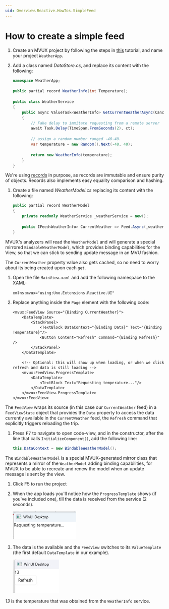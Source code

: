 ```yaml
---
uid: Overview.Reactive.HowTos.SimpleFeed
---
```


# How to create a simple feed

1. Create an MVUX project by following the steps in [this](xref:Overview.Reactive.HowTos.CreateMvuxProject) tutorial, and name your project `WeatherApp`.
1. Add a class named *DataStore.cs*, and replace its content with the following:

    ```c#
    namespace WeatherApp;

    public partial record WeatherInfo(int Temperature);

    public class WeatherService
    {       
        public async ValueTask<WeatherInfo> GetCurrentWeatherAsync(CancellationToken ct)
        {
            // Fake delay to immitate requesting from a remote server
            await Task.Delay(TimeSpan.FromSeconds(2), ct);

            // assign a random number ranged -40-40.
            var temperature = new Random().Next(-40, 40);

            return new WeatherInfo(temperature);
        }
    }
    ```

We're using [records](https://learn.microsoft.com/en-us/dotnet/csharp/language-reference/builtin-types/record) in purpose,
as records are immutable and ensure purity of objects. Records also implements easy equality comparison and hashing.

1. Create a file named *WeatherModel.cs* replacing its content with the following:

    ```c#
    public partial record WeatherModel
    {
        private readonly WeatherService _weatherService = new();
    
        public IFeed<WeatherInfo> CurrentWeather => Feed.Async(_weatherService.GetCurrentWeatherAsync);
    }
    ```

MVUX's analyzers will read the `WeatherModel` and will generate a special mirrored `BindableWeatherModel`,
which provides binding capabilities for the View, so that we can stick to sending update message in an MVU fashion.

The `CurrentWeather` property value also gets cached, so no need to worry about its being created upon each `get`.

<!-- TODO the generated code can be inspected via project->analyzers etc. -->


1. Open the file `MainView.xaml` and add the following namespace to the XAML:

    `xmlns:mvux="using:Uno.Extensions.Reactive.UI"`

1. Replace anything inside the `Page` element with the following code:

    ```xaml
    <mvux:FeedView Source="{Binding CurrentWeather}">
        <DataTemplate>
            <StackPanel>
                <TextBlock DataContext="{Binding Data}" Text="{Binding Temperature}"/>
                <Button Content="Refresh" Command="{Binding Refresh}" />
            </StackPanel>
        </DataTemplate>

        <!-- Optional: this will show up when loading, or when we click refresh and data is still loading -->    
        <mvux:FeedView.ProgressTemplate>
            <DataTemplate>            
                <TextBlock Text="Requesting temperature..."/>
            </DataTemplate>
        </mvux:FeedView.ProgressTemplate>
    </mvux:FeedView>
    ```

The `FeedView` wraps its source (in this case our `CurrentWeather` feed) in a `FeedViewState` object
that provides the `Data` property to access the data currently available in the `CurrentWeather` feed,
the `Refresh` command that explicitly triggers reloading the trip.

1. Press <kbd>F7</kbd> to navigate to open code-view, and in the constructor, after the line that calls `InitializeComponent()`, add the following line:

    ```c#
    this.DataContext = new BindableWeatherModel();
    ```

The `BindableWeatherModel` is a special MVUX-generated mirror class that represents a mirror of the `WeatherModel` adding binding capabilities,
for MVUX to be able to recreate and renew the model when an update message is sent by the view.  

1. Click F5 to run the project

1. When the app loads you'll notice how the `ProgressTemplate` shows (if you've included one), till the data is received from the service (2 seconds).

    ![](Assets/SimpleFeed-1.jpg)

1. The data is the available and the `FeedView` switches to its `ValueTemplate` (the first default `DataTemplate` in our example).

    ![](Assets/SimpleFeed-2.jpg)

*13* is the temperature that was obtained from the `WeatherInfo` service.
